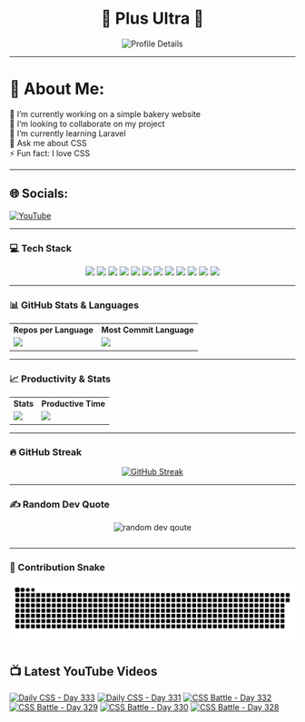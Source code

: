 <h1 align="center">🚀 Plus Ultra 🚀</h1>

<div align="center">
  <img src="http://github-profile-summary-cards.vercel.app/api/cards/profile-details?username=ramzel1414&theme=tokyonight" alt="Profile Details">
</div>

---

# 💫 About Me:
🔭 I’m currently working on a simple bakery website<br>
👯 I’m looking to collaborate on my project<br>
🌱 I’m currently learning Laravel<br>
💬 Ask me about CSS<br>
⚡ Fun fact: I love CSS

---

## 🌐 Socials:
[![YouTube](https://img.shields.io/badge/YouTube-%23FF0000.svg?logo=YouTube&logoColor=white)](https://youtube.com/@UCgG_j8zx0wee5dVAaz9owXw)

---

### 💻 Tech Stack

<div align="center">
  <p>
    <img src="https://img.shields.io/badge/css3-%231572B6.svg?style=for-the-badge&logo=css3&logoColor=white">
    <img src="https://img.shields.io/badge/html5-%23E34F26.svg?style=for-the-badge&logo=html5&logoColor=white">
    <img src="https://img.shields.io/badge/javascript-%23323330.svg?style=for-the-badge&logo=javascript&logoColor=%23F7DF1E">
    <img src="https://img.shields.io/badge/php-%23777BB4.svg?style=for-the-badge&logo=php&logoColor=white">
    <img src="https://img.shields.io/badge/bootstrap-%238511FA.svg?style=for-the-badge&logo=bootstrap&logoColor=white">
    <img src="https://img.shields.io/badge/laravel-%23FF2D20.svg?style=for-the-badge&logo=laravel&logoColor=white">
    <img src="https://img.shields.io/badge/react-%2320232a.svg?style=for-the-badge&logo=react&logoColor=%2361DAFB">
    <img src="https://img.shields.io/badge/node.js-6DA55F?style=for-the-badge&logo=node.js&logoColor=white">
    <img src="https://img.shields.io/badge/tailwindcss-%2338B2AC.svg?style=for-the-badge&logo=tailwind-css&logoColor=white">
    <img src="https://img.shields.io/badge/MongoDB-%234ea94b.svg?style=for-the-badge&logo=mongodb&logoColor=white">
    <img src="https://img.shields.io/badge/mysql-4479A1.svg?style=for-the-badge&logo=mysql&logoColor=white">
    <img src="https://img.shields.io/badge/Canva-%2300C4CC.svg?style=for-the-badge&logo=Canva&logoColor=white">
  </p>
</div>

---

### 📊 GitHub Stats & Languages

<div align="center">
  <table>
    <tr>
      <td align="center"><b>Repos per Language</b></td>
      <td align="center"><b>Most Commit Language</b></td>
    </tr>
    <tr>
      <td><img src="http://github-profile-summary-cards.vercel.app/api/cards/repos-per-language?username=ramzel1414&theme=tokyonight"></td>
      <td><img src="http://github-profile-summary-cards.vercel.app/api/cards/most-commit-language?username=ramzel1414&theme=tokyonight"></td>
    </tr>
  </table>
</div>

---

### 📈 Productivity & Stats

<div align="center">
  <table>
    <tr>
      <td align="center"><b>Stats</b></td>
      <td align="center"><b>Productive Time</b></td>
    </tr>
    <tr>
      <td><img src="http://github-profile-summary-cards.vercel.app/api/cards/stats?username=ramzel1414&theme=tokyonight"></td>
      <td><img src="http://github-profile-summary-cards.vercel.app/api/cards/productive-time?username=ramzel1414&theme=tokyonight&utcOffset=8"></td>
    </tr>
  </table>
</div>

---

### 🔥 GitHub Streak

<div align="center">
  <a href="https://git.io/streak-stats">
    <img src="https://streak-stats.demolab.com?user=ramzel1414&theme=tokyonight&hide_border=true" alt="GitHub Streak">
  </a>
</div>

---

### ✍️ Random Dev Quote

<div align="center">
  <table>
    <img src="https://quotes-github-readme.vercel.app/api?type=horizontal&theme=tokyonight" alt="random dev qoute">

  </table>
</div>

---

### 🐍 Contribution Snake

<div align="center">
  <img src="https://github.com/ramzel1414/ramzel1414/blob/output/snake.svg" alt="Snake animation">
</div>

## 📺 Latest YouTube Videos
<!-- BEGIN YOUTUBE-CARDS -->
[![Daily CSS - Day 333](https://ytcards.demolab.com/?id=GAjvTyLj4r0&title=Daily+CSS+-+Day+333&lang=en&timestamp=1744081075&background_color=%230d1117&title_color=%23ffffff&stats_color=%23dedede&max_title_lines=1&width=250&border_radius=5 "Daily CSS - Day 333")](https://www.youtube.com/watch?v=GAjvTyLj4r0)
[![Daily CSS - Day 331](https://ytcards.demolab.com/?id=q9mHOOiM5ok&title=Daily+CSS+-+Day+331&lang=en&timestamp=1744080870&background_color=%230d1117&title_color=%23ffffff&stats_color=%23dedede&max_title_lines=1&width=250&border_radius=5 "Daily CSS - Day 331")](https://www.youtube.com/watch?v=q9mHOOiM5ok)
[![CSS Battle - Day 332](https://ytcards.demolab.com/?id=ea9iouDxItE&title=CSS+Battle+-+Day+332&lang=en&timestamp=1744079711&background_color=%230d1117&title_color=%23ffffff&stats_color=%23dedede&max_title_lines=1&width=250&border_radius=5 "CSS Battle - Day 332")](https://www.youtube.com/watch?v=ea9iouDxItE)
[![CSS Battle - Day 329](https://ytcards.demolab.com/?id=38vVeeG-0hU&title=CSS+Battle+-+Day+329&lang=en&timestamp=1743933327&background_color=%230d1117&title_color=%23ffffff&stats_color=%23dedede&max_title_lines=1&width=250&border_radius=5 "CSS Battle - Day 329")](https://www.youtube.com/watch?v=38vVeeG-0hU)
[![CSS Battle - Day 330](https://ytcards.demolab.com/?id=N44kMA-L-O4&title=CSS+Battle+-+Day+330&lang=en&timestamp=1743933120&background_color=%230d1117&title_color=%23ffffff&stats_color=%23dedede&max_title_lines=1&width=250&border_radius=5 "CSS Battle - Day 330")](https://www.youtube.com/watch?v=N44kMA-L-O4)
[![CSS Battle - Day 328](https://ytcards.demolab.com/?id=5CNyrVEAvVs&title=CSS+Battle+-+Day+328&lang=en&timestamp=1743639431&background_color=%230d1117&title_color=%23ffffff&stats_color=%23dedede&max_title_lines=1&width=250&border_radius=5 "CSS Battle - Day 328")](https://www.youtube.com/watch?v=5CNyrVEAvVs)
<!-- END YOUTUBE-CARDS -->
